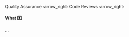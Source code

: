 <link rel="stylesheet" href="{{baseUrl}}/css/textbook.css">

<div class="website-content">

<div id="path">Quality Assurance :arrow_right: Code Reviews :arrow_right:</div>

<div id="title">

#### What :one:

</div>

<div id="body">

...

</div>

</div>
